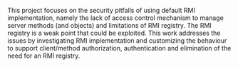 This project focuses on the security pitfalls of using default RMI implementation, namely the lack of access control mechanism to manage server methods (and objects) and limitations of RMI registry. The RMI registry is a weak point that could be exploited. This work addresses the issues by investigating RMI implementation and customizing the behaviour to support client/method authorization, authentication and elimination of the need for an RMI registry.
